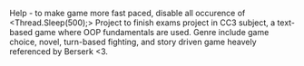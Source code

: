 Help - to make game more fast paced, disable all occurence of <Thread.Sleep(500);>
Project to finish exams project in CC3 subject, a text-based game where OOP fundamentals are used. Genre include game choice, novel, turn-based fighting, and story driven game heavely referenced by Berserk <3. 
